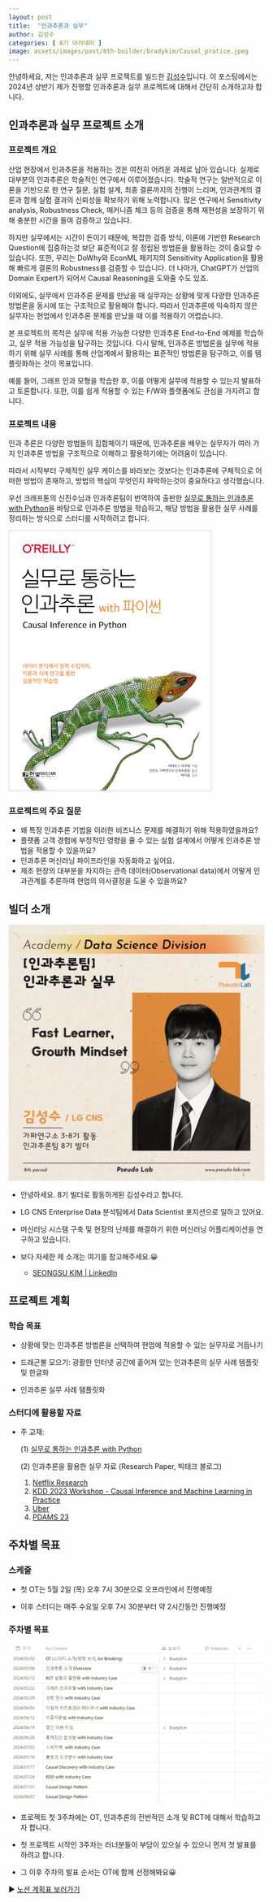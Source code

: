 ```yaml
---
layout: post
title:  "인과추론과 실무"
author: 김성수
categories: [ 8기 아카데미 ]
image: assets/images/post/8th-builder/bradykim/Causal_pratice.jpeg
---
```


안녕하세요, 저는 인과추론과 실무 프로젝트를 빌드한 [김성수](https://www.linkedin.com/in/%EC%84%B1%EC%88%98-%EA%B9%80-50825717b/)입니다. 이 포스팅에서는 2024년 상반기 제가 진행할 인과추론과 실무 프로젝트에 대해서 간단히 소개하고자 합니다.

## 인과추론과 실무 프로젝트 소개

### 프로젝트 개요

산업 현장에서 인과추론을 적용하는 것은 여전히 어려운 과제로 남아 있습니다. 실제로 대부분의 인과추론은 학술적인 연구에서 이루어졌습니다. 학술적 연구는 일반적으로 이론을 기반으로 한 연구 질문, 실험 설계, 최종 결론까지의 진행이 느리며, 인과관계의 결론과 함께 실험 결과의 신뢰성을 확보하기 위해 노력합니다. 많은 연구에서 Sensitivity analysis, Robustness Check, 매커니즘 체크 등의 검증을 통해 재현성을 보장하기 위해 충분한 시간을 들여 검증하고 있습니다.

하지만 실무에서는 시간이 돈이기 때문에, 복잡한 검증 방식, 이론에 기반한 Research Question에 집중하는것 보단 표준적이고 잘 정립된 방법론을 활용하는 것이 중요할 수 있습니다. 또한, 우리는 DoWhy와 EconML 패키지의 Sensitivity Application을 활용해 빠르게 결론의 Robustness를 검증할 수 있습니다. 더 나아가, ChatGPT가 산업의 Domain Expert가 되어서 Causal Reasoning을 도와줄 수도 있죠.

이외에도, 실무에서 인과추론 문제를 만났을 때 실무자는 상황에 맞게 다양한 인과추론 방법론을 동시에 또는 구조적으로 활용해야 합니다. 따라서 인과추론에 익숙하지 않은 실무자는 현업에서 인과추론 문제를 만났을 때 이를 적용하기 어렵습니다.

본 프로젝트의 목적은 실무에 적용 가능한 다양한 인과추론 End-to-End 예제를 학습하고, 실무 적용 가능성을 탐구하는 것입니다. 다시 말해, 인과추론 방법론을 실무에 적용하기 위해 실무 사례를 통해 산업계에서 활용하는 표준적인 방법론을 탐구하고, 이를 템플릿화하는 것이 목표입니다. 

예를 들어, 그래프 인과 모형을 학습한 후, 이를 어떻게 실무에 적용할 수 있는지 발표하고 토론합니다. 또한, 이를 쉽게 적용할 수 있는 F/W와 플랫폼에도 관심을 가지려고 합니다.

### 프로젝트 내용

인과 추론은 다양한 방법들의 집합체이기 때문에, 인과추론을 배우는 실무자가 여러 가지 인과추론 방법을 구조적으로 이해하고 활용하기에는 어려움이 있습니다. 

따라서 시작부터 구체적인 실무 케이스를 바라보는 것보다는 인과추론에 구체적으로 어떠한 방법이 존재하고, 방법의 핵심이 무엇인지 파악하는것이 중요하다고 생각했습니다. 

우선 크래프톤의 신진수님과 인과추론팀이 번역하여 출판한 [실무로 통하는 인과추론 with Python](https://product.kyobobook.co.kr/detail/S000212577153)을 바탕으로 인과추론 방법을 학습하고, 해당 방법을 활용한 실무 사례를 정리하는 방식으로 스터디를 시작하려고 합니다. 



![img](../assets/images/post/8th-builder/bradykim/book.jpg)



### 프로젝트의 주요 질문

- 왜 특정 인과추론 기법을 이러한 비즈니스 문제를 해결하기 위해 적용하였을까요?
- 플랫폼 고객 경험에 부정적인 영향을 줄 수 있는 실험 설계에서 어떻게 인과추론 방법을 적용할 수 있을까요?
- 인과추론 머신러닝 파이프라인을 자동화하고 싶어요.
- 제조 현장의 대부분을 차지하는 관측 데이터(Observational data)에서 어떻게 인과관계를 추론하여 현업의 의사결정을 도울 수 있을까요?


## 빌더 소개

![img](../assets/images/post/8th-builder/bradykim/profile.PNG)

-   안녕하세요. 8기 빌더로 활동하게된 김성수라고 합니다.

-   LG CNS Enterprise Data 분석팀에서 Data Scientist 포지션으로 일하고 있어요.

-   머신러닝 시스템 구축 및 현장의 난제를 해결하기 위한 머신러닝 어플리케이션을 연구하고 있습니다.

-   보다 자세한 제 소개는 여기를 참고해주세요.😀

    -   [SEONGSU KIM \| LinkedIn](https://www.linkedin.com/in/%EC%84%B1%EC%88%98-%EA%B9%80-50825717b/)

## 프로젝트 계획

### 학습 목표

-   상황에 맞는 인과추론 방법론을 선택하여 현업에 적용할 수 있는 실무자로 거듭나기

-   드래곤볼 모으기: 광활한 인터넷 공간에 흩어져 있는 인과추론의 실무 사례 템플릿 및 한글화

-   인과추론 실무 사례 템플릿화 

### 스터디에 활용할 자료

- 주 교재:

  (1) [실무로 통하는 인과추론 with Python](https://product.kyobobook.co.kr/detail/S000212577153)

  (2) 인과추론을 활용한 실무 자료 (Research Paper, 빅테크 블로그)
  1. [Netflix Research](https://research.netflix.com/research-area/experimentation-and-causal-inference)
  2. [KDD 2023 Workshop - Causal Inference and Machine Learning in Practice](https://causal-machine-learning.github.io/kdd2023-workshop/)
  4. [Uber](https://www.uber.com/en-KR/blog/causal-inference-at-uber/)
  5. [PDAMS 23](https://www.youtube.com/watch?v=rkP4TK1SPVQ)

## 주차별 목표

### 스케줄

-   첫 OT는 5월 2일 (목) 오후 7시 30분으로 오프라인에서 진행예정

-   이후 스터디는 매주 수요일 오후 7시 30분부터 약 2시간동안 진행예정

### 주차별 목표

![img2](../assets/images/post/8th-builder/bradykim/study_plan.png)

-   프로젝트 첫 3주차에는 OT, 인과추론의 전반적인 소개 및 RCT에 대해서 학습하고자 합니다.

-   첫 프로젝트 시작인 3주차는 러너분들이 부담이 있으실 수 있으니 먼저 첫 발표를 하려고 합니다.

-   그 이후 주차의 발표 순서는 OT에 함께 선정해봐요😀

▶️ [노션 계획표 보러가기](https://www.notion.so/chanrankim/fbedd72840044519a50c35c312fbebe2?pvs=4)
